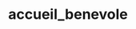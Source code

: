---
title: accueil_benevole
layout: default
nav_order: 2
description: "Accueil Benevole"
parent: geonature
---